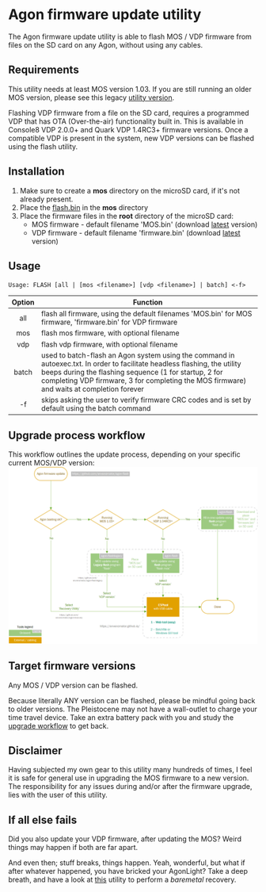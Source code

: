 # Agon firmware update utility
The Agon firmware update utility is able to flash MOS / VDP firmware from files on the SD card on any Agon, without using any cables.

## Requirements
This utility needs at least MOS version 1.03. If you are still running an older MOS version, please see this legacy [utility version](https://github.com/envenomator/agon-flashlegacy).

Flashing VDP firmware from a file on the SD card, requires a programmed VDP that has OTA (Over-the-air) functionality built in. This is available in Console8 VDP 2.0.0+ and Quark VDP 1.4RC3+ firmware versions. Once a compatible VDP is present in the system, new VDP versions can be flashed using the flash utility. 

## Installation
1. Make sure to create a **mos** directory on the microSD card, if it's not already present.
2. Place the [flash.bin](https://github.com/envenomator/agon-flash/releases/latest/download/flash.bin) in the **mos** directory
3. Place the firmware files in the **root** directory of the microSD card:
    - MOS firmware - default filename 'MOS.bin' (download [latest](https://github.com/AgonConsole8/agon-mos/releases/latest/download/MOS.bin) version)
    - VDP firmware - default filename 'firmware.bin' (download [latest](https://github.com/AgonConsole8/agon-vdp/releases/latest/download/firmware.bin) version)

## Usage

```console
Usage: FLASH [all | [mos <filename>] [vdp <filename>] | batch] <-f>
```

| **Option** | **Function**                                                                                                                                                                                                                                                                     |
|:----------:|----------------------------------------------------------------------------------------------------------------------------------------------------------------------------------------------------------------------------------------------------------------------------------|
|     all    | flash all firmware, using the default filenames 'MOS.bin' for MOS firmware, 'firmware.bin' for VDP firmware                                                                                                                                                                      |
|     mos    | flash mos firmware, with optional filename                                                                                                                                                                                                                                       |
|     vdp    | flash vdp firmware, with optional filename                                                                                                                                                                                                                                       |
|    batch   | used to batch-flash an Agon system using the command in autoexec.txt. In order to facilitate headless flashing, the utility beeps during the flashing sequence (1 for startup, 2 for completing VDP firmware, 3 for completing the MOS firmware) and waits at completion forever |
|     -f     | skips asking the user to verify firmware CRC codes and is set by default using the batch command                                                                                                                                                                                 |
## Upgrade process workflow
This workflow outlines the update process, depending on your specific current MOS/VDP version:
![process](assets/update_process.png)

## Target firmware versions
Any MOS / VDP version can be flashed.

Because literally ANY version can be flashed, please be mindful going back to older versions. The Pleistocene may not have a wall-outlet to charge your time travel device. Take an extra battery pack with you and study the [upgrade workflow](#upgrade-process-workflow) to get back.

## Disclaimer
Having subjected my own gear to this utility many hundreds of times, I feel it is safe for general use in upgrading the MOS firmware to a new version.
The responsibility for any issues during and/or after the firmware upgrade, lies with the user of this utility.

## If all else fails
Did you also update your VDP firmware, after updating the MOS? Weird things may happen if both are far apart.

And even then; stuff breaks, things happen. Yeah, wonderful, but what if after whatever happened, you have bricked your AgonLight? Take a deep breath, and have a look at [this](https://github.com/envenomator/agon-recovery) utility to perform a *baremetal* recovery.
